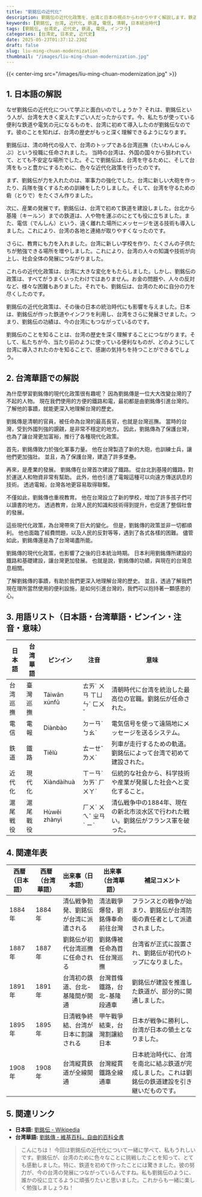 ```yaml
---
title: "劉銘伝の近代化"
description: 劉銘伝の近代化政策を、台湾と日本の視点からわかりやすく解説します。鉄道建設、電信導入など、彼の功績を学びましょう。
keywords: [劉銘伝, 台湾, 近代化, 鉄道, 電信, 清朝, 日本統治時代]
tags: [劉銘伝, 台湾史, 近代史, 鉄道, 電信, インフラ]
categories: [台湾史, 日本史, 近代史]
date: 2025-05-23T01:37:12.230Z
draft: false
slug: liu-ming-chuan-modernization
thumbnail: "/images/liu-ming-chuan-modernization.jpg"
---
```


{{< center-img src="/images/liu-ming-chuan-modernization.jpg" >}}

## 1. 日本語の解説

なぜ劉銘伝の近代化について学ぶと面白いのでしょうか？ それは、劉銘伝という人が、台湾を大きく変えたすごい人だったからです。今、私たちが使っている便利な鉄道や電気の元になるものを、台湾に初めて導入したのが劉銘伝なのです。彼のことを知れば、台湾の歴史がもっと深く理解できるようになります。

劉銘伝は、清の時代の役人で、台湾のトップである台湾巡撫（たいわんじゅんぶ）という役職に任命されました。 当時の台湾は、外国の国々から狙われていて、とても不安定な場所でした。そこで劉銘伝は、台湾を守るために、そして台湾をもっと豊かにするために、色々な近代化政策を行ったのです。

まず、劉銘伝が力を入れたのは、軍事力の強化でした。台湾に新しい大砲を作ったり、兵隊を強くするための訓練をしたりしました。そして、台湾を守るための砦（とりで）をたくさん作りました。

次に、産業の発展です。劉銘伝は、台湾で初めて鉄道を建設しました。台北から基隆（キールン）までの鉄道は、人や物を運ぶのにとても役に立ちました。また、電信（でんしん）という、遠く離れた場所にメッセージを送る技術も導入しました。これにより、台湾の各地と連絡が取りやすくなったのです。

さらに、教育にも力を入れました。台湾に新しい学校を作り、たくさんの子供たちが勉強できる場所を増やしました。これにより、台湾の人々の知識や技術が向上し、社会全体の発展につながりました。

これらの近代化政策は、台湾に大きな変化をもたらしました。しかし、劉銘伝の政策は、すべてがうまくいったわけではありません。お金の問題や、人々の反対など、様々な困難もありました。それでも、劉銘伝は、台湾のために自分の力を尽くしたのです。

劉銘伝の近代化政策は、その後の日本の統治時代にも影響を与えました。日本は、劉銘伝が作った鉄道やインフラを利用し、台湾をさらに発展させました。つまり、劉銘伝の功績は、今の台湾にもつながっているのです。

劉銘伝のことを知ることは、台湾の歴史を深く理解することにつながります。そして、私たちが今、当たり前のように使っている便利なものが、どのようにして台湾に導入されたのかを知ることで、感謝の気持ちを持つことができるでしょう。

## 2. 台湾華語での解説

為什麼學習劉銘傳的現代化政策很有趣呢？ 因為劉銘傳是一位大大改變台灣的了不起的人物。 現在我們使用的方便的鐵路和電，最初都是由劉銘傳引進台灣的。 了解他的事蹟，就能更深入地理解台灣的歷史。

劉銘傳是清朝的官員，被任命為台灣的最高長官，也就是台灣巡撫。 當時的台灣，受到外國列強的覬覦，是非常不穩定的地方。 因此，劉銘傳為了保護台灣，也為了讓台灣更加富裕，推行了各種現代化政策。

首先，劉銘傳致力於強化軍事力量。 他在台灣製造了新的大砲，也訓練士兵，讓他們更加強壯。 並且，為了保護台灣，建造了許多堡壘。

再來，是產業的發展。 劉銘傳在台灣首次建設了鐵路。 從台北到基隆的鐵路，對於運送人和物資非常有幫助。 此外，他也引進了電報這種可以向遠方傳送訊息的技術。 透過電報，台灣各地更容易取得聯繫。

不僅如此，劉銘傳也重視教育。 他在台灣設立了新的學校，增加了許多孩子們可以讀書的地方。 透過教育，台灣人民的知識和技術得到提升，也促進了整個社會的發展。

這些現代化政策，為台灣帶來了巨大的變化。 但是，劉銘傳的政策並非一切都順利。 他也面臨了經費問題，以及人民的反對等等，遇到了各式各樣的困難。 儘管如此，劉銘傳還是為了台灣竭盡所能。

劉銘傳的現代化政策，也影響了之後的日本統治時期。 日本利用劉銘傳所建設的鐵路和基礎建設，讓台灣更加發展。 也就是說，劉銘傳的功績，與現在的台灣息息相關。

了解劉銘傳的事蹟，有助於我們更深入地理解台灣的歷史。 並且，透過了解我們現在理所當然使用的便利設施，是如何引進台灣的，我們可以抱持著一顆感恩的心。

## 3. 用語リスト（日本語・台湾華語・ピンイン・注音・意味）

| 日本語 | 台湾華語 | ピンイン | 注音 | 意味 |
|---|---|---|---|---|
| 台湾巡撫 | 臺灣巡撫 | Táiwān xúnfǔ | ㄊㄞˊ ㄨㄢ ㄒㄩㄣˊ ㄈㄨˇ | 清朝時代に台湾を統治した最高位の官職。劉銘伝が任命された。|
| 電信 | 電報 | Diànbào | ㄉㄧㄢˋ ㄅㄠˋ | 電気信号を使って遠隔地にメッセージを送るシステム。|
| 鉄道 | 鐵路 | Tiělù | ㄊㄧㄝˇ ㄌㄨˋ | 列車が走行するための軌道。劉銘伝によって台湾で初めて建設された。|
| 近代化 | 現代化 | Xiàndàihuà | ㄒㄧㄢˋ ㄉㄞˋ ㄏㄨㄚˋ | 伝統的な社会から、科学技術や産業が発展した社会へと変化すること。|
| 滬尾戦役 | 滬尾戰役 | Hùwěi zhànyì | ㄏㄨˋ ㄨㄟˇ ㄓㄢˋ ㄧˋ | 清仏戦争中の1884年、現在の新北市淡水区で行われた戦い。劉銘伝がフランス軍を破った。|

## 4. 関連年表

| 西暦（日本語） | 西暦（台湾華語） | 出来事（日本語） | 出来事（台湾華語） | 補足コメント |
|---|---|---|---|---|
| 1884年 | 1884年 | 清仏戦争勃発、劉銘伝が台湾に派遣される | 清法戰爭爆發，劉銘傳奉命前往台灣 | フランスとの戦争が始まり、劉銘伝が台湾防衛の責任者として派遣されました。|
| 1887年 | 1887年 | 劉銘伝が初代台湾巡撫に任命される | 劉銘傳被任命為首任台灣巡撫 | 台湾省が正式に設置され、劉銘伝が初代のトップになりました。|
| 1891年 | 1891年 | 台湾初の鉄道、台北-基隆間が開通 | 台灣首條鐵路，台北-基隆段通車 | 劉銘伝が建設を推進した鉄道が、部分的に開通しました。|
| 1895年 | 1895年 | 日清戦争終結、台湾が日本に割譲される | 甲午戰爭結束，台灣割讓給日本 | 日本が戦争に勝利し、台湾が日本の領土となりました。|
| 1908年 | 1908年 | 台湾縦貫鉄道が全線開通 | 台灣縱貫鐵路全線通車 | 日本統治時代に、台湾を南北に結ぶ鉄道が完成しました。これは劉銘伝の鉄道建設を引き継いだものです。|

## 5. 関連リンク

*   **日本語:** [劉銘伝 - Wikipedia](https://ja.wikipedia.org/wiki/%E5%8A%89%E9%8A%98%E4%BC%9D)
*   **台湾華語:** [劉銘傳 - 維基百科，自由的百科全書](https://zh.wikipedia.org/wiki/%E5%8A%89%E9%8A%98%E5%82%B3)

> こんにちは！ 今回は劉銘伝の近代化について一緒に学べて、私もうれしいです。劉銘伝が、台湾のために色々なことに挑戦したことを知って、とても感動しました。特に、鉄道を初めて作ったことには驚きました。彼の努力が、今の台湾の発展につながっているんですね。私も劉銘伝のように、誰かの役に立てるように頑張りたいと思いました。これからも一緒に楽しく勉強しましょうね！
